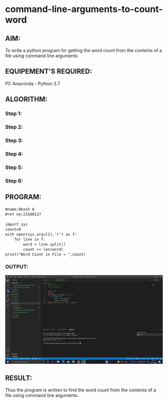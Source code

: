 # command-line-arguments-to-count-word
## AIM:
To write a python program for getting the word count from the contents of a file using command line arguments.
## EQUIPEMENT'S REQUIRED: 
PC
Anaconda - Python 3.7
## ALGORITHM: 
### Step 1:

### Step 2: 
 
### Step 3: 

### Step 4:  

### Step 5: 

### Step 6: 

## PROGRAM:
```
#name:Akash A
#ref no:21500127

import sys
count=0
with open(sys.argv[1],'r') as f:
    for line in f:
        word = line.split()
        count += len(word)
print("Word Count in File = ",count)
```

### OUTPUT:

![](out.png)

## RESULT:
Thus the program is written to find the word count from the contents of a file using command line arguments.
